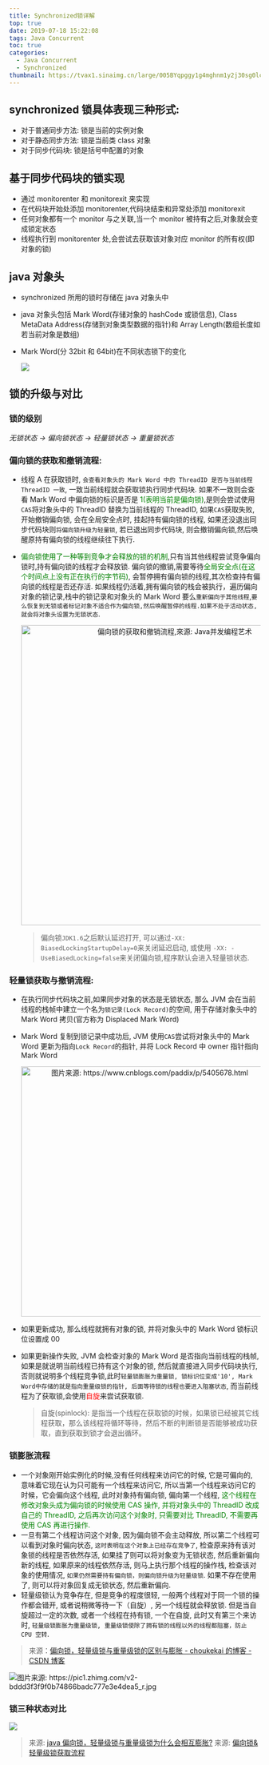 ```yaml
---
title: Synchronized锁详解
top: true
date: 2019-07-18 15:22:08
tags: Java Concurrent
toc: true
categories:
  - Java Concurrent
  - Synchronized
thumbnail: https://tvax1.sinaimg.cn/large/005BYqpggy1g4mghnm1y2j30sg0lcaan.jpg
---
```


## synchronized 锁具体表现三种形式:

- 对于普通同步方法: 锁是当前的实例对象
- 对于静态同步方法: 锁是当前类 class 对象
- 对于同步代码块: 锁是括号中配置的对象

## 基于同步代码块的锁实现

- 通过 monitorenter 和 monitorexit 来实现
- 在代码块开始处添加 monitorenter,代码块结束和异常处添加 monitorexit
- 任何对象都有一个 monitor 与之关联,当一个 monitor 被持有之后,对象就会变成锁定状态
- 线程执行到 monitorenter 处,会尝试去获取该对象对应 monitor 的所有权(即对象的锁)

## java 对象头

- synchronized 所用的锁时存储在 java 对象头中
- java 对象头包括 Mark Word(存储对象的 hashCode 或锁信息), Class MetaData Address(存储到对象类型数据的指针)和 Array Length(数组长度如若当前对象是数组)
- Mark Word(分 32bit 和 64bit)在不同状态锁下的变化

  <img src="https://i.loli.net/2019/07/17/5d2edc4133a1d93211.png">

<!-- more -->

## 锁的升级与对比

### 锁的级别

_无锁状态 -> 偏向锁状态 -> 轻量锁状态 -> 重量锁状态_

### 偏向锁的获取和撤销流程:

- 线程 A 在获取锁时, `会查看对象头的 Mark Word 中的 ThreadID 是否与当前线程 ThreadID 一致`, 一致当前线程就会获取锁执行同步代码块. 如果不一致则会查看 Mark Word 中偏向锁的标识是否是 <font color="green">1(表明当前是偏向锁)</font>,是则会尝试使用`CAS`将对象头中的 ThreadID 替换为当前线程的 ThreadID, 如果`CAS`获取失败, 开始撤销偏向锁, 会在全局安全点时, 挂起持有偏向锁的线程, 如果还没退出同步代码块则`将偏向锁升级为轻量锁`, 若已退出同步代码块, 则会撤销偏向锁,然后唤醒原持有偏向锁的线程继续往下执行.

- <font color="green">偏向锁使用了一种等到竞争才会释放的锁的机制</font>,只有当其他线程尝试竞争偏向锁时,持有偏向锁的线程才会释放锁. 偏向锁的撤销,需要等待<font color="green">全局安全点(在这个时间点上没有正在执行的字节码)</font>, 会暂停拥有偏向锁的线程,其次检查持有偏向锁的线程是否还存活. 如果线程仍活着,拥有偏向锁的栈会被执行，遍历偏向对象的锁记录,栈中的锁记录和对象头的 Mark Word 要么`重新偏向于其他线程`,`要么恢复到无锁或者标记对象不适合作为偏向锁,然后唤醒暂停的线程.如果不处于活动状态,就会将对象头设置为无锁状态`.

    <div style="text-align: center;"><img style="width: 600px;" title="偏向锁的获取和撤销流程,來源: Java并发编程艺术" src="https://i.loli.net/2019/07/17/5d2ed459683b482153.png"></div>

  > 偏向锁`JDK1.6`之后默认延迟打开, 可以通过`-XX: BiasedLockingStartupDelay=0`来关闭延迟启动, 或使用 `-XX: -UseBiasedLocking=false`来关闭偏向锁,程序默认会进入轻量锁状态.

### 轻量锁获取与撤销流程:

- 在执行同步代码块之前,如果同步对象的状态是无锁状态, 那么 JVM 会在当前线程的栈帧中建立一个名为`锁记录(Lock Record)`的空间, 用于存储对象头中的 Mark Word 拷贝(官方称为 Displaced Mark Word)

- Mark Word 复制到锁记录中成功后, JVM 使用`CAS`尝试将对象头中的 Mark Word 更新为指向`Lock Record`的指针, 并将 Lock Record 中 owner 指针指向 Mark Word

    <div style="text-align: center;"><img style="width: 500px;" title="图片来源: https://www.cnblogs.com/paddix/p/5405678.html" src="https://i.loli.net/2019/07/17/5d2ee7449fe3281316.png"></div>

- 如果更新成功, 那么线程就拥有对象的锁, 并将对象头中的 Mark Word 锁标识位设置成 00

- 如果更新操作失败, JVM 会检查对象的 Mark Word 是否指向当前线程的栈帧, 如果是就说明当前线程已持有这个对象的锁, 然后就直接进入同步代码块执行, 否则就说明多个线程竞争锁,此时`轻量锁膨胀为重量锁, 锁标识位变成'10', Mark Word中存储的就是指向重量级锁的指针, 后面等待锁的线程也要进入阻塞状态`, 而当前线程为了获取锁,会使用<font color="red">自旋</font>来尝试获取锁.

  > 自旋(spinlock): 是指当一个线程在获取锁的时候，如果锁已经被其它线程获取，那么该线程将循环等待，然后不断的判断锁是否能够被成功获取，直到获取到锁才会退出循环。

### 锁膨胀流程

- 一个对象刚开始实例化的时候,没有任何线程来访问它的时候, 它是可偏向的, 意味着它现在认为只可能有一个线程来访问它, 所以当第一个线程来访问它的时候，它会偏向这个线程, 此时对象持有偏向锁, 偏向第一个线程, <font color="green">这个线程在修改对象头成为偏向锁的时候使用 CAS 操作, 并将对象头中的 ThreadID 改成自己的 ThreadID, 之后再次访问这个对象时, 只需要对比 ThreadID, 不需要再使用 CAS 再进行操作.</font>
- 一旦有第二个线程访问这个对象, 因为偏向锁不会主动释放, 所以第二个线程可以看到对象时偏向状态, `这时表明在这个对象上已经存在竞争了`, 检查原来持有该对象锁的线程是否依然存活, 如果挂了则可以将对象变为无锁状态, 然后重新偏向新的线程, 如果原来的线程依然存活, 则马上执行那个线程的操作栈, 检查该对象的使用情况, `如果仍然需要持有偏向锁，则偏向锁升级为轻量级锁`. 如果不存在使用了, 则可以将对象回复成无锁状态, 然后重新偏向.
- 轻量级锁认为竞争存在, 但是竞争的程度很轻, 一般两个线程对于同一个锁的操作都会错开, 或者说稍微等待一下（自旋）, 另一个线程就会释放锁. 但是当自旋超过一定的次数, 或者一个线程在持有锁, 一个在自旋, 此时又有第三个来访时, `轻量级锁膨胀为重量级锁, 重量级锁使除了拥有锁的线程以外的线程都阻塞，防止 CPU 空转`.

> 来源：<a href="https://blog.csdn.net/choukekai/article/details/63688332">偏向锁，轻量级锁与重量级锁的区别与膨胀 - choukekai 的博客 - CSDN 博客</a>

  <img title="图片来源: https://pic1.zhimg.com/v2-bddd3f3f9f0b74866badc777e3e4dea5_r.jpg" src="https://pic1.zhimg.com/v2-bddd3f3f9f0b74866badc777e3e4dea5_r.jpg">

### 锁三种状态对比

  <img src="https://i.loli.net/2019/07/18/5d2fcf0a8cf5c57466.png">

> 来源: <a href="https://www.zhihu.com/question/53826114">java 偏向锁，轻量级锁与重量级锁为什么会相互膨胀?</a>
> 来源: <a href="https://www.processon.com/special/template/5c25db87e4b016324f447c95">偏向锁&轻量级锁获取流程</a>
